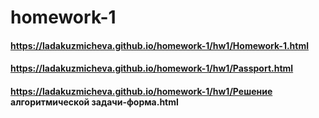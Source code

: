 # homework-1
#### https://ladakuzmicheva.github.io/homework-1/hw1/Homework-1.html

#### https://ladakuzmicheva.github.io/homework-1/hw1/Passport.html

#### https://ladakuzmicheva.github.io/homework-1/hw1/Решение алгоритмической задачи-форма.html
